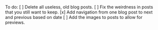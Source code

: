 To do:
[ ] Delete all useless, old blog posts.
[ ] Fix the weirdness in posts that you still want to keep.
[x] Add navigation from one blog post to next and previous based on date
[ ] Add the images to posts to allow for previews.
